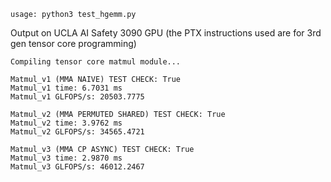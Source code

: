 `usage: python3 test_hgemm.py`

Output on UCLA AI Safety 3090 GPU (the PTX instructions used are for 3rd gen tensor core programming)
```
Compiling tensor core matmul module...

Matmul_v1 (MMA NAIVE) TEST CHECK: True
Matmul_v1 time: 6.7031 ms
Matmul_v1 GLFOPS/s: 20503.7775

Matmul_v2 (MMA PERMUTED SHARED) TEST CHECK: True
Matmul_v2 time: 3.9762 ms
Matmul_v2 GLFOPS/s: 34565.4721

Matmul_v3 (MMA CP ASYNC) TEST CHECK: True
Matmul_v3 time: 2.9870 ms
Matmul_v3 GLFOPS/s: 46012.2467
```
